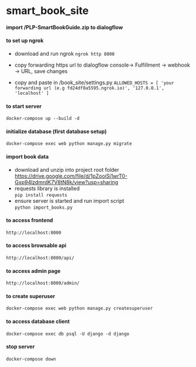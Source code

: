 # smart_book_site

#### import /PLP-SmartBookGuide.zip to dialogflow


#### to set up ngrok
* download and run ngrok 
`ngrok http 8000`

* copy forwarding https url to dialogflow console-> Fulfillment -> webhook -> URL, save changes

* copy and paste in /book_site/settings.py
`ALLOWED_HOSTS = [
    'your forwarding url (e.g fd24df8a5595.ngrok.io)',
    '127.0.0.1',
    'localhost'
]`


#### to start server
`docker-compose up --build -d`

#### initialize database (first database setup)
`docker-compose exec web python manage.py migrate`

#### import book data
* download and unzip into project root folder  
https://drive.google.com/file/d/1pZooiSj1wrT0-Gxp94lzdmrdK7V8tN8k/view?usp=sharing
* requests library is installed  
`pip install requests`
* ensure server is started and run import script  
`python import_books.py`

#### to access frontend
`http://localhost:8000`
#### to access browsable api
`http://localhost:8000/api/`
#### to access admin page
`http://localhost:8000/admin/`

#### to create superuser
`docker-compose exec web python manage.py createsuperuser`

#### to access database client
`docker-compose exec db psql -U django -d django`

#### stop server
`docker-compose down`
